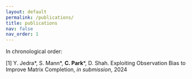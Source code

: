 ```yaml
---
layout: default
permalink: /publications/
title: publications
nav: false
nav_order: 1
---
```


In chronological order:

[1] Y. Jedra\*, S. Mann\*, **C. Park**\*, D. Shah. Exploiting Observation Bias to Improve Matrix Completion, *in submission*, 2024
